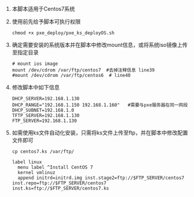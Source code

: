 1. 本脚本适用于Centos7系统

2. 使用前先给予脚本可执行权限

   `chmod +x pxe_deploy/pxe_ks_deployOS.sh`

3. 确定需要安装的系统版本并在脚本中修改mount信息，或将系统iso镜像上传至指定目录

   ```shell
   # mount ios image 
   mount /dev/cdrom /var/ftp/centos7  #去掉注释信息 line39
   #mount /dev/cdrom /var/ftp/centos6  # line40
   ```

4. 修改脚本中如下信息

   ```shell
   DHCP_SERVER=192.168.1.130
   DHCP_RANGE="192.168.1.150 192.168.1.160"   #需要与pxe服务器在同一网段
   DHCP_SUBNET=192.168.1.0
   TFTP_SERVER=192.168.1.130
   FTP_SERVER=192.168.1.130
   ```

5. 如需使用ks文件自动化安装，只需将ks文件上传至ftp，并在脚本中修改配置文件即可

   `cp centos7.ks /var/ftp/`

   ```shell
   label linux
     menu label ^Install CentOS 7
     kernel vmlinuz
     append initrd=initrd.img inst.stage2=ftp://$FTP_SERVER/centos7 inst.repo=ftp://$FTP_SERVER/centos7 inst.ks=ftp://$FTP_SERVER/centos7.ks
   ```

   